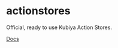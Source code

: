 # actionstores
Official, ready to use Kubiya Action Stores.

[Docs](https://docs.kubiya.ai/user-guide/action-stores)
